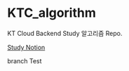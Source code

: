 # KTC_algorithm
KT Cloud Backend Study 알고리즘 Repo.

[Study Notion](https://www.notion.so/KT-Cloud-Backend-Study-5dd5255c9b7b4104896754bb0272732e)

branch Test